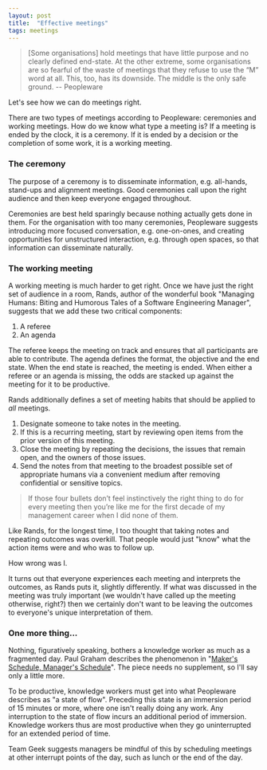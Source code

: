 ```yaml
---
layout: post
title:  "Effective meetings"
tags: meetings
---
```

> \[Some organisations\] hold meetings that have little purpose and no clearly defined end-state. At the other extreme, some organisations are so fearful of the waste of meetings that they refuse to use the “M” word at all. This, too, has its downside. The middle is the only safe ground. -- Peopleware

Let's see how we can do meetings right.

There are two types of meetings according to Peopleware: 
ceremonies and working meetings.
How do we know what type a meeting is? If a meeting is ended by the clock,
it is a ceremony. If it is ended by a decision or the completion of some work,
it is a working meeting.

### The ceremony

The purpose of a ceremony is to disseminate information,
e.g. all-hands, stand-ups and alignment meetings.
Good ceremonies call upon the right audience and
then keep everyone engaged throughout.

Ceremonies are best held sparingly
because nothing actually gets done in them.
For the organisation with too many ceremonies,
Peopleware suggests introducing more focused conversation,
e.g. one-on-ones, and creating opportunities
for unstructured interaction, e.g. through open spaces,
so that information can disseminate naturally.

### The working meeting

A working meeting is much harder to get right.
Once we have just the right set of audience in a room,
Rands, author of the wonderful book "Managing Humans: Biting and Humorous Tales of a Software Engineering Manager",
suggests that we add these two critical components:

1. A referee
2. An agenda

The referee keeps the meeting on track
and ensures that all participants are able to contribute.
The agenda defines the format, the objective and the end state.
When the end state is reached, the meeting is ended.
When either a referee or an agenda is missing, 
the odds are stacked up against the meeting for it to be productive.

Rands additionally defines a set of meeting habits
that should be applied to *all* meetings.

1. Designate someone to take notes in the meeting.
2. If this is a recurring meeting, start by reviewing open items from the prior version of this meeting.
3. Close the meeting by repeating the decisions, the issues that remain open, and the owners of those issues.
4. Send the notes from that meeting to the broadest possible set of appropriate humans via a convenient medium after removing confidential or sensitive topics.

> If those four bullets don’t feel instinctively the right thing to do
> for every meeting then you’re like me
> for the first decade of my management career when I did none of them.

Like Rands, for the longest time,
I too thought that taking notes 
and repeating outcomes was overkill.
That people would just "know" what the action items were
and who was to follow up.

How wrong was I. 

It turns out that everyone experiences each meeting
and interprets the outcomes, 
as Rands puts it, slightly differently.
If what was discussed in the meeting was truly important
(we wouldn't have called up the meeting otherwise, right?)
then we certainly don't want to be leaving the outcomes to everyone's
unique interpretation of them.

### One more thing...

Nothing, figuratively speaking,
bothers a knowledge worker as much as a fragmented day.
Paul Graham describes the phenomenon in
"[Maker's Schedule, Manager's Schedule](http://www.paulgraham.com/makersschedule.html)".
The piece needs no supplement, so I'll say only a little more.

To be productive, knowledge workers must get into
what Peopleware describes as "a state of flow".
Preceding this state is an immersion period of 15 minutes or more,
where one isn't really doing any work.
Any interruption to the state of flow incurs an additional period of immersion.
Knowledge workers thus are most productive when they go
uninterrupted for an extended period of time.

Team Geek suggests managers be mindful of this by scheduling meetings
at other interrupt points of the day, such as lunch or the end of the day.